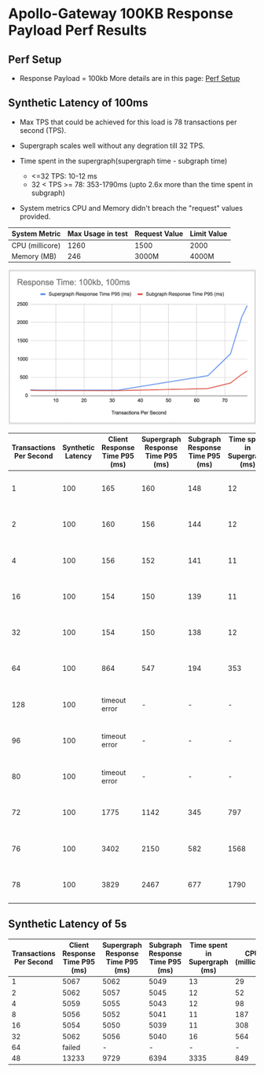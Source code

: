 # Apollo-Gateway 100KB Response Payload Perf Results

## Perf Setup
* Response Payload = 100kb
More details are in this page: [Perf Setup](./perf-test-setup.MD)

## Synthetic Latency of 100ms

* Max TPS that could be achieved for this load is 78 transactions per second (TPS).
* Supergraph scales well without any degration till 32 TPS.  
* Time spent in the supergraph(supergraph time - subgraph time)
  * <=32 TPS: 10-12 ms
  * 32 < TPS >= 78: 353-1790ms (upto 2.6x more than the time spent in subgraph)

* System metrics CPU and Memory didn't breach the "request" values provided.

| System Metric | Max Usage in test | Request Value | Limit Value |
| --- | --- | --- | --- |
| CPU (millicore)| 1260 | 1500 | 2000 |
| Memory (MB) | 246 | 3000M | 4000M |



![Response Time](./100msLatency/ResponseTime100kb100ms.png)

| Transactions Per Second | Synthetic Latency | Client Response Time P95 (ms) | Supergraph Response Time P95 (ms) | Subgraph Response Time P95 (ms) | Time spent in Supergraph (ms) | CPU (millicore) | Memory (MB) | Screenshot |
| --- | --- | --- | --- | --- | --- | --- | --- | --- |
| 1 | 100 | 165 | 160 | 148 | 12 | 25 | 80 | [1tps-time.png](./100msLatency/1tps-time.png) \| [1tps-sys.png](./100msLatency/1tps-sys.png)
| 2 | 100 | 160 | 156 | 144 | 12 | 40 | 80 | [2tps-time.png](./100msLatency/2tps-time.png) \| [2tps-sys.png](./100msLatency/2tps-sys.png)
| 4 | 100 | 156 | 152 | 141 | 11 | 73 | 83 | [4tps-time.png](./100msLatency/4tps-time.png) \| [4tps-sys.png](./100msLatency/4tps-sys.png)
| 16 | 100 | 154 | 150 | 139 | 11 | 309 | 88 | [16tps-time.png](./100msLatency/16tps-time.png) \| [16tps-sys.png](./100msLatency/16tps-sys.png)
| 32 | 100 | 154 | 150 | 138 | 12 | 722 | 146 | [32tps-time.png](./100msLatency/32tps-time.png) \| [32tps-sys.png](./100msLatency/32tps-sys.png)
| 64 | 100 | 864 | 547 | 194 | 353 | 1024 | 182 | [64tps-time.png](./100msLatency/64tps-time.png) \| [64tps-sys.png](./100msLatency/64tps-sys.png)
| 128 | 100 | timeout error | - | - | - | - | - | [128tps-time.png](./100msLatency/128tps-time.png) \| [128tps-sys.png](./100msLatency/128tps-sys.png)
| 96 | 100 | timeout error | - | - | - | - | - | [96tps-time.png](./100msLatency/96tps-time.png) \| [96tps-sys.png](./100msLatency/96tps-sys.png)
| 80 | 100 | timeout error | - | - | - | - | - | [80tps-time.png](./100msLatency/80tps-time.png) \| [80tps-sys.png](./100msLatency/80tps-sys.png)
| 72 | 100 | 1775 | 1142 | 345 | 797 | 1175 | 205 | [72tps-time.png](./100msLatency/72tps-time.png) \| [72tps-sys.png](./100msLatency/72tps-sys.png)
| 76 | 100 | 3402 | 2150 | 582 | 1568 | 1250 | 249 | [76tps-time.png](./100msLatency/76tps-time.png) \| [76tps-sys.png](./100msLatency/76tps-sys.png)
| 78 | 100 | 3829 | 2467 | 677 | 1790 | 1260 | 246 | [78tps-time.png](./100msLatency/78tps-time.png) \| [78tps-sys.png](./100msLatency/78tps-sys.png)


## Synthetic Latency of 5s

| Transactions Per Second  | Client Response Time P95 (ms) | Supergraph Response Time P95 (ms) | Subgraph Response Time P95 (ms) | Time spent in Supergraph (ms) | CPU (millicore) | Memory (MB) | Screenshot |
| --- | --- | --- | --- | --- | --- | --- | --- |
| 1 | 5067 | 5062 | 5049 | 13 | 29 | 85 | |
| 2 | 5062 | 5057 | 5045 | 12 | 52 | 87 | |
| 4 | 5059 | 5055 | 5043 | 12 | 98 | 90 | |
| 8 | 5056 | 5052 | 5041 | 11 | 187 | 111 | |
| 16 | 5054 | 5050 | 5039 | 11 | 308 | 160 | |
| 32 | 5062 | 5056 | 5040 | 16 | 564 | 181 | |
| 64 | failed | - | - | - | - | - | |
| 48 | 13233 | 9729 | 6394 | 3335 | 849 | 341 | |
